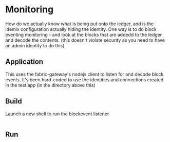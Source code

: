 # Monitoring

How do we actually know what is being put onto the ledger, and is the idemix configuration actually hiding the identity.
One way is to do block eventing monitoring - and look at the blocks that are addedd to the ledger and decode the contents.
(this doesn't violate security as you need to have an admin identity to do this)


## Application

This uses the fabric-gateway's nodejs client to listen for and decode block events. It's been hard-coded to use the identities
and connections created in the test app (in the directory above this)

## Build

Launch a new shell to run the blockevent listener

```
```

## Run

